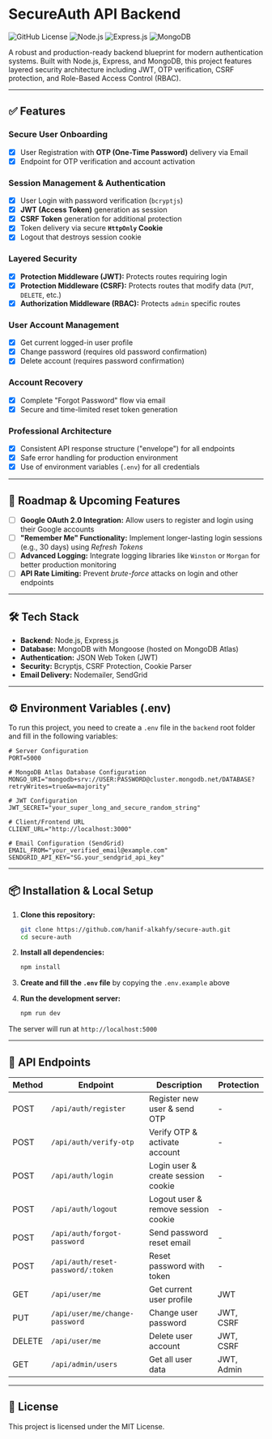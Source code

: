 # SecureAuth API Backend

![GitHub License](https://img.shields.io/badge/license-MIT-blue.svg)
![Node.js](https://img.shields.io/badge/Node.js-18.x-green.svg)
![Express.js](https://img.shields.io/badge/Express.js-4.x-lightgrey.svg)
![MongoDB](https://img.shields.io/badge/MongoDB-Atlas-green.svg)

A robust and production-ready backend blueprint for modern authentication systems. Built with Node.js, Express, and MongoDB, this project features layered security architecture including JWT, OTP verification, CSRF protection, and Role-Based Access Control (RBAC).

---

## ✅ Features

### Secure User Onboarding
- [x] User Registration with **OTP (One-Time Password)** delivery via Email
- [x] Endpoint for OTP verification and account activation

### Session Management & Authentication
- [x] User Login with password verification (`bcryptjs`)
- [x] **JWT (Access Token)** generation as session
- [x] **CSRF Token** generation for additional protection
- [x] Token delivery via secure **`HttpOnly` Cookie**
- [x] Logout that destroys session cookie

### Layered Security
- [x] **Protection Middleware (JWT):** Protects routes requiring login
- [x] **Protection Middleware (CSRF):** Protects routes that modify data (`PUT`, `DELETE`, etc.)
- [x] **Authorization Middleware (RBAC):** Protects `admin` specific routes

### User Account Management
- [x] Get current logged-in user profile
- [x] Change password (requires old password confirmation)
- [x] Delete account (requires password confirmation)

### Account Recovery
- [x] Complete "Forgot Password" flow via email
- [x] Secure and time-limited reset token generation

### Professional Architecture
- [x] Consistent API response structure ("envelope") for all endpoints
- [x] Safe error handling for production environment
- [x] Use of environment variables (`.env`) for all credentials

---

## 🚀 Roadmap & Upcoming Features

- [ ] **Google OAuth 2.0 Integration:** Allow users to register and login using their Google accounts
- [ ] **"Remember Me" Functionality:** Implement longer-lasting login sessions (e.g., 30 days) using *Refresh Tokens*
- [ ] **Advanced Logging:** Integrate logging libraries like `Winston` or `Morgan` for better production monitoring
- [ ] **API Rate Limiting:** Prevent *brute-force* attacks on login and other endpoints

---

## 🛠️ Tech Stack

- **Backend:** Node.js, Express.js
- **Database:** MongoDB with Mongoose (hosted on MongoDB Atlas)
- **Authentication:** JSON Web Token (JWT)
- **Security:** Bcryptjs, CSRF Protection, Cookie Parser
- **Email Delivery:** Nodemailer, SendGrid

---

## ⚙️ Environment Variables (.env)

To run this project, you need to create a `.env` file in the `backend` root folder and fill in the following variables:

```env
# Server Configuration
PORT=5000

# MongoDB Atlas Database Configuration
MONGO_URI="mongodb+srv://USER:PASSWORD@cluster.mongodb.net/DATABASE?retryWrites=true&w=majority"

# JWT Configuration
JWT_SECRET="your_super_long_and_secure_random_string"

# Client/Frontend URL
CLIENT_URL="http://localhost:3000"

# Email Configuration (SendGrid)
EMAIL_FROM="your_verified_email@example.com"
SENDGRID_API_KEY="SG.your_sendgrid_api_key"
```

---

## 📦 Installation & Local Setup

1. **Clone this repository:**
   ```bash
   git clone https://github.com/hanif-alkahfy/secure-auth.git
   cd secure-auth
   ```

2. **Install all dependencies:**
   ```bash
   npm install
   ```

3. **Create and fill the `.env` file** by copying the `.env.example` above

4. **Run the development server:**
   ```bash
   npm run dev
   ```

The server will run at `http://localhost:5000`

---

## 🔌 API Endpoints

| Method | Endpoint | Description | Protection |
|--------|----------|-------------|------------|
| POST | `/api/auth/register` | Register new user & send OTP | - |
| POST | `/api/auth/verify-otp` | Verify OTP & activate account | - |
| POST | `/api/auth/login` | Login user & create session cookie | - |
| POST | `/api/auth/logout` | Logout user & remove session cookie | - |
| POST | `/api/auth/forgot-password` | Send password reset email | - |
| POST | `/api/auth/reset-password/:token` | Reset password with token | - |
| GET | `/api/user/me` | Get current user profile | JWT |
| PUT | `/api/user/me/change-password` | Change user password | JWT, CSRF |
| DELETE | `/api/user/me` | Delete user account | JWT, CSRF |
| GET | `/api/admin/users` | Get all user data | JWT, Admin |

---

## 📄 License

This project is licensed under the MIT License.